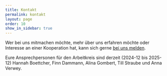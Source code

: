 ```yaml
---
title: Kontakt
permalink: kontakt
layout: page
order: 10
show_in_sidebar: true
---
```


Wer bei uns mitmachen möchte, mehr über uns erfahren möchte oder Interesse an einer Kooperation hat, kann sich gerne [bei uns melden](mailto:{{site.email}}).

Eure Ansprechpersonen für den Arbeitkreis sind derzeit (2024-12 bis 2025-12) Hannah Boettcher, Finn Dammann, Alina Gombert, Till Straube und Anna Verwey.

<!---
Unter folgendem Link ist auch das Abbonieren unserer Mailingliste möglich:
[https://dlist.server.uni-frankfurt.de/mailman/listinfo/dig-geo](https://dlist.server.uni-frankfurt.de/mailman/listinfo/dig-geo) --->
